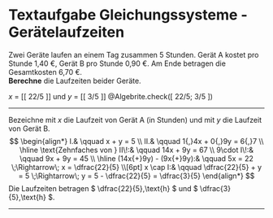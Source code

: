 <!--
version:  0.0.1
language: de


@style
main > *:not(:last-child) {
  margin-bottom: 3rem;
}

input {
    text-align: center;
}

.flex-container {
    display: flex;
    flex-wrap: wrap;
    align-items: stretch;
    gap: 20px;
}

.flex-child {
    flex: 1;
    min-width: 350px;
    margin-right: 20px;
}

@media (max-width: 400px) {
    .flex-child {
        flex: 100%;
        margin-right: 0;
    }
}
@end

formula: \carry   \textcolor{red}{\scriptsize #1}
formula: \digit   \rlap{\carry{#1}}\phantom{#2}#2
formula: \permil  \text{‰}

import: https://raw.githubusercontent.com/LiaTemplates/Tikz-Jax/main/README.md

script: https://cdn.jsdelivr.net/gh/LiaTemplates/Tikz-Jax@main/dist/index.js

import: https://raw.githubusercontent.com/liaTemplates/algebrite/master/README.md




tags: Gleichungssysteme, Sachaufgabe, Bruchrechnung, negative Zahlen, mittel, normal, Berechnen

comment: Löse eine Sachaufgabe zu Gerätelaufzeiten mittels der Gleichungssysteme.

author: Martin Lommatzsch

-->




# Textaufgabe Gleichungssysteme - Gerätelaufzeiten


Zwei Geräte laufen an einem Tag zusammen 5 Stunden. Gerät A kostet pro Stunde 1,40 €, Gerät B pro Stunde 0,90 €. Am Ende betragen die Gesamtkosten 6,70 €.  
**Berechne** die Laufzeiten beider Geräte.

<!-- data-solution-button="5"-->
$x$ = [[  22/5  ]] und $y$ = [[  3/5  ]]
@Algebrite.check([ 22/5; 3/5 ])
************
Bezeichne mit $x$ die Laufzeit von Gerät A (in Stunden) und mit $y$ die Laufzeit von Gerät B.
$$
\begin{align*}
I.& \qquad x + y = 5 \\
II.& \qquad 1{,}4x + 0{,}9y = 6{,}7 \\ \hline
\text{Zehnfaches von } II\!:& \qquad 14x + 9y = 67 \\
9\cdot I\!:& \qquad 9x + 9y = 45 \\ \hline
(14x{+}9y) - (9x{+}9y):& \qquad 5x = 22 \;\Rightarrow\; x = \dfrac{22}{5} \\[6pt]
x \cap I:& \qquad \dfrac{22}{5} + y = 5 \;\Rightarrow\; y = 5 - \dfrac{22}{5} = \dfrac{3}{5}
\end{align*}
$$
Die Laufzeiten betragen $ \dfrac{22}{5}\,\text{h} $ und $ \dfrac{3}{5}\,\text{h} $.
************





